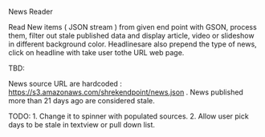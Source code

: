 News Reader

Read New items ( JSON stream ) from given end point with GSON, process them, 
filter out stale published data and display article, video or slideshow in 
different background color.  Headlinesare also prepend the type of news, 
click on headline with take user tothe URL web page.  

TBD:

News source URL are hardcoded : https://s3.amazonaws.com/shrekendpoint/news.json .
News published more than 21 days ago are considered stale.

TODO: 1. Change it to spinner with populated sources.
	  2. Allow user pick days to be stale in textview or pull down list.